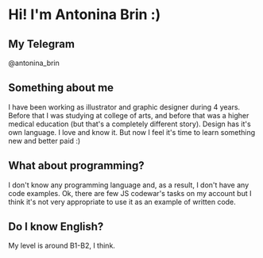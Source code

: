 # Hi! I'm Antonina Brin :)


## My Telegram
@antonina_brin


## Something about me
I have been working as illustrator and graphic designer during 4 years. Before that I was studying at college of arts, and before that was a higher medical education (but that's a completely different story). Design has it's own language. I love and know it. 
But now I feel it's time to learn something new and better paid :)



## What about programming?
I don't know any programming language and, as a result, I don't have any code examples. Ok, there are few JS codewar's tasks on my account but I think it's not very appropriate to use it as an example of written code.


## Do I know English?
My level is around B1-B2, I think. 

